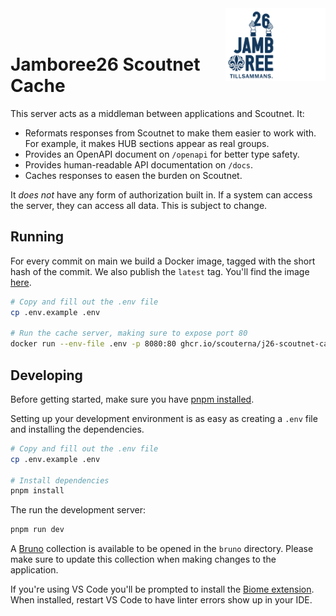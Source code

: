 <div>
  <img align="right" width="80" src="./docs/jamboree26_logo_small_dark.png#gh-dark-mode-only" alt="Jamboree26 Logo">
  <img align="right" width="80" src="./docs/jamboree26_logo_small_light.png#gh-light-mode-only" alt="Jamboree26 Logo">

  <br />
  <br />
  <h1>Jamboree26 Scoutnet Cache</h1>
</div>

This server acts as a middleman between applications and Scoutnet. It:
- Reformats responses from Scoutnet to make them easier to work with. For
  example, it makes HUB sections appear as real groups.
- Provides an OpenAPI document on `/openapi` for better type safety.
- Provides human-readable API documentation on `/docs`.
- Caches responses to easen the burden on Scoutnet.

It _does not_ have any form of authorization built in. If a system can access
the server, they can access all data. This is subject to change.

## Running

For every commit on main we build a Docker image, tagged with the short hash of
the commit. We also publish the `latest` tag. You'll find the image
[here](https://github.com/Scouterna/j26-scoutnet-cache/pkgs/container/j26-scoutnet-cache).

```bash
# Copy and fill out the .env file
cp .env.example .env

# Run the cache server, making sure to expose port 80
docker run --env-file .env -p 8080:80 ghcr.io/scouterna/j26-scoutnet-cache
```

## Developing

Before getting started, make sure you have [pnpm installed](https://pnpm.io/installation).

Setting up your development environment is as easy as creating a `.env` file and
installing the dependencies.

```bash
# Copy and fill out the .env file
cp .env.example .env

# Install dependencies
pnpm install
```

The run the development server:
```bash
pnpm run dev
```

A [Bruno](https://www.usebruno.com/) collection is available to be opened in the
`bruno` directory. Please make sure to update this collection when making
changes to the application.

If you're using VS Code you'll be prompted to install the
[Biome extension](https://marketplace.visualstudio.com/items?itemName=biomejs.biome).
When installed, restart VS Code to have linter errors show up in your IDE.
